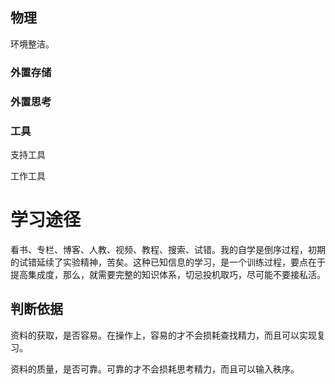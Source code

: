 ## 物理

环境整洁。

### 外置存储

### 外置思考

### 工具

支持工具

工作工具

# 学习途径

看书、专栏、博客、人教、视频、教程、搜索、试错。我的自学是倒序过程，初期的试错延续了实验精神，苦矣。这种已知信息的学习，是一个训练过程，要点在于提高集成度，那么，就需要完整的知识体系，切忌投机取巧，尽可能不要接私活。

## 判断依据

资料的获取，是否容易。在操作上，容易的才不会损耗查找精力，而且可以实现复习。

资料的质量，是否可靠。可靠的才不会损耗思考精力，而且可以输入秩序。

